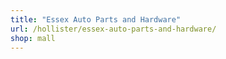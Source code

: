 ```yaml
---
title: "Essex Auto Parts and Hardware"
url: /hollister/essex-auto-parts-and-hardware/
shop: mall
---
```

